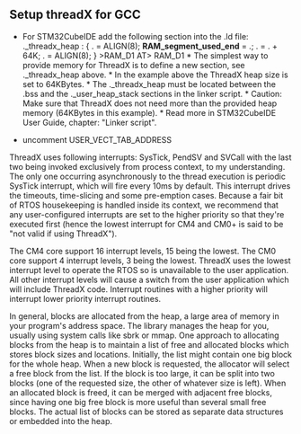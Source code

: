
## Setup threadX for GCC

* For STM32CubeIDE add the following section into the .ld file:
       ._threadx_heap :
         {
            . = ALIGN(8);
            __RAM_segment_used_end__ = .;
            . = . + 64K;
            . = ALIGN(8);
          } >RAM_D1 AT> RAM_D1
      * The simplest way to provide memory for ThreadX is to define a new section, see ._threadx_heap above.
      * In the example above the ThreadX heap size is set to 64KBytes.
      * The ._threadx_heap must be located between the .bss and the ._user_heap_stack sections in the linker script.
      * Caution: Make sure that ThreadX does not need more than the provided heap memory (64KBytes in this example).
      * Read more in STM32CubeIDE User Guide, chapter: "Linker script".


* uncomment USER_VECT_TAB_ADDRESS

ThreadX uses following interrupts: SysTick, PendSV and SVCall with the last two being invoked exclusively from process context, to my understanding. The only one occurring asynchronously to the thread execution is periodic SysTick interrupt, which will fire every 10ms by default. This interrupt drives the timeouts, time-slicing and some pre-emption cases. Because a fair bit of RTOS housekeeping is handled inside its context, we recommend that any user-configured interrupts are set to the higher priority so that they're executed first (hence the lowest interrupt for CM4 and CM0+ is said to be "not valid if using ThreadX").

The CM4 core support 16 interrupt levels, 15 being the lowest.
The CM0 core support 4 interrupt levels, 3 being the lowest.
ThreadX uses the lowest interrupt level to operate the RTOS so is unavailable to the user application.
All other interrupt levels will cause a switch from the user application which will include ThreadX code.
Interrupt routines with a higher priority will interrupt lower priority interrupt routines.

In general, blocks are allocated from the heap, a large area of memory in your program's address space. The library manages the heap for you, usually using system calls like sbrk or mmap. One approach to allocating blocks from the heap is to maintain a list of free and allocated blocks which stores block sizes and locations. Initially, the list might contain one big block for the whole heap. When a new block is requested, the allocator will select a free block from the list. If the block is too large, it can be split into two blocks (one of the requested size, the other of whatever size is left). When an allocated block is freed, it can be merged with adjacent free blocks, since having one big free block is more useful than several small free blocks. The actual list of blocks can be stored as separate data structures or embedded into the heap.